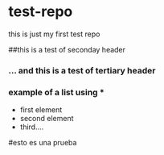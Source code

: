 # test-repo
this is just my first test repo

##this is a test of seconday header

### ... and this is a test of tertiary header

### example of a list using *
* first element
* second element
* third....


#esto es una prueba